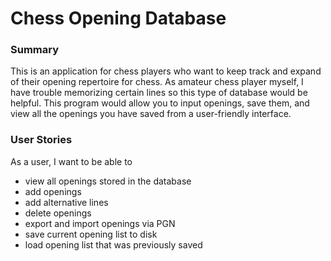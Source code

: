 # Chess Opening Database
### Summary
This is an application for chess players who want to keep track and expand of their opening repertoire for chess.
As amateur chess player myself, I have trouble memorizing certain lines so this type of database would be helpful. 
This program would allow you to input openings, save them, and view all the openings you have saved from a
 user-friendly interface.
### User Stories
As a user, I want to be able to
 - view all openings stored in the database
 - add openings
 - add alternative lines
 - delete openings
 - export and import openings via PGN 
 - save current opening list to disk
 - load opening list that was previously saved